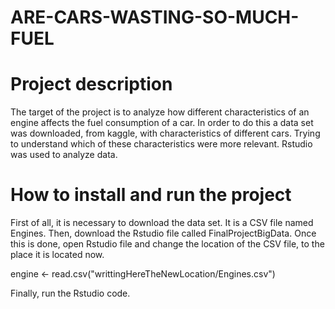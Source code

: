 # ARE-CARS-WASTING-SO-MUCH-FUEL

# Project description
The target of the project is to analyze how different characteristics of an engine affects the fuel consumption of a car.
In order to do this a data set was downloaded, from kaggle, with characteristics of different cars. 
Trying to understand which of these characteristics were more relevant.
Rstudio was used to analyze data.

# How to install and run the project
First of all, it is necessary to download the data set. It is a CSV file named Engines.
Then, download the Rstudio file called FinalProjectBigData.
Once this is done, open Rstudio file and change the location of the CSV file, to the place it is located now.

engine <- read.csv("writtingHereTheNewLocation/Engines.csv")

Finally, run the Rstudio code.
